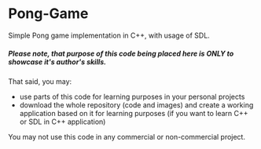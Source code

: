 # Pong-Game
Simple Pong game implementation in C++, with usage of SDL.

##### Please note, that purpose of this code being placed here is ONLY to showcase it's author's skills.
That said, you may:
- use parts of this code for learning purposes in your personal projects
- download the whole repository (code and images) and create a working application based on it for learning purposes
(if you want to learn C++ or SDL in C++ application)

You may not use this code in any commercial or non-commercial project. 

